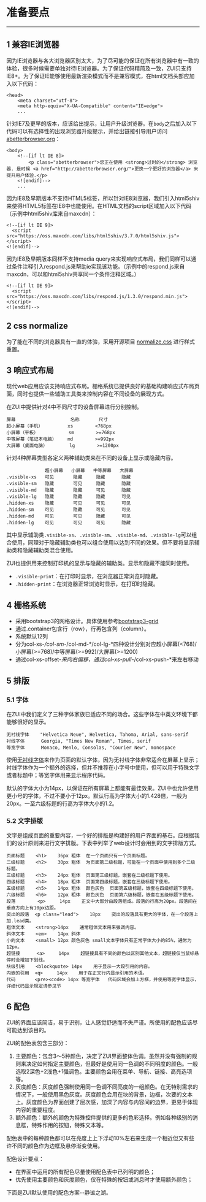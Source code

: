 # 准备要点 #
----------


## 1 兼容IE浏览器 ##

因为IE浏览器与各大浏览器区别太大，为了尽可能的保证在所有浏览器中有一致的体验，很多时候需要单独对待IE浏览器。为了保证代码精简及一致，ZUI只支持IE8+。为了保证IE能够使用最新渲染模式而不是兼容模式，在html文档头部应加入以下代码：

    <head>
        <meta charset="utf-8">
        <meta http-equiv="X-UA-Compatible" content="IE=edge">
        ...

针对IE7及更早的版本，应该给出提示，让用户升级浏览器。在`body`之后加入以下代码可以有选择性的出现浏览器升级提示，并给出链接引导用户访问[abetterbrowser.org](http://abetterbrowser.org/)：

    <body>
        <!--[if lt IE 8]>
            <p class="abetterbrowser">您正在使用 <strong>过时的</strong> 浏览器. 是时候 <a href="http://abetterbrowser.org/">更换一个更好的浏览器</a> 来提升用户体验.</p>
        <![endif]-->
        ...

因为IE8及早期版本不支持HTML5标签，所以针对IE8浏览器，我们引入html5shiv来使得HTML5标签在IE8中也能使用。在HTML文档的script区域加入以下代码（示例中html5shiv库来自maxcdn）：

    <!--[if lt IE 9]>
      <script src="https://oss.maxcdn.com/libs/html5shiv/3.7.0/html5shiv.js"></script>
    <![endif]-->

因为IE8及早期版本同样不支持media query来实现响应式布局，我们同样可以通过条件注释引入respond.js来帮助ie实现该功能。（示例中的respond.js来自maxcdn，可以和html5shiv共享同一个条件注释区域。）

    <!--[if lt IE 9]>
      <script src="https://oss.maxcdn.com/libs/respond.js/1.3.0/respond.min.js"></script>
    <![endif]-->


## 2 css normalize ##

为了能在不同的浏览器具有一直的体验，采用开源项目 [normalize.css](http://necolas.github.io/normalize.css/) 进行样式重置。


## 3 响应式布局 ##

现代web应用应该支持响应式布局。栅格系统已提供良好的基础构建响应式布局页面，同时也提供一些辅助工具类来控制内容在不同设备的展现方式。

在ZUI中提供针对4中不同尺寸的设备屏幕进行分别控制。

    屏幕                    名称       尺寸
    超小屏幕（手机）         xs        <768px
	小屏幕（平板）           sm        >=768px
    中等屏幕（笔记本电脑）    md        >=992px
    大屏幕（桌面电脑）        lg        >=1200px

针对4种屏幕类型各定义两种辅助类来在不同的设备上显示或隐藏内容。

                  超小屏幕   小屏幕   中等屏幕   大屏幕
    .visible-xs   可见       隐藏     隐藏      隐藏
    .visible-sm   隐藏       可见     隐藏      隐藏
    .visible-md   隐藏       隐藏     可见      隐藏
    .visible-lg   隐藏       隐藏     隐藏      可见
    .hidden-xs    隐藏       可见     可见      可见
    .hidden-sm    可见       隐藏     可见      可见
    .hidden-md    可见       可见     隐藏      可见
    .hidden-lg    可见       可见     可见      隐藏

其中显示辅助类`.visible-xs`、`.visible-sm`、`.visible-md`、`.visible-lg`可以组合使用，同理对于隐藏辅助类也可以组合使用以达到不同的效果。但不要将显示辅助类和隐藏辅助类混合使用。

ZUI也提供用来控制打印机的显示与隐藏的辅助类。显示和隐藏不能同时使用。

- `.visible-print`：在打印时显示，在浏览器正常浏览时隐藏。
- `.hidden-print`：在浏览器正常浏览时显示，在打印时隐藏。


## 4 栅格系统 ##

- 采用bootstrap3的网格设计。具体使用参考[bootstrap3-grid](http://v3.bootcss.com/css/#grid)
- 通过.container包含行（row），行再包含列（column）。
- 系统默认12列
- 分为col-xs-*/col-sm-*/col-md-*/col-lg-*四种设计分别对应超小屏幕(<768)/小屏幕(>=768)/中等屏幕(>=992)/大屏幕(>=1200)
- 通过col-xs-offset-*来向右偏移，通过col-xs-pull-*/col-xs-push-*来左右移动


## 5 排版 ##

### 5.1 字体 ###

在ZUI中我们定义了三种字体家族已适应不同的场合。这些字体在中英文环境下都能够很好的显示。

    无衬线字体    "Helvetica Neue", Helvetica, Tahoma, Arial, sans-serif
    衬线字体      Georgia, "Times New Roman", Times, serif
    等宽字体      Monaco, Menlo, Consolas, "Courier New", monospace

使用[无衬线字体](http://zh.wikipedia.org/wiki/%E7%84%A1%E8%A5%AF%E7%B7%9A%E5%AD%97%E9%AB%94)来作为页面的默认字体，因为无衬线字体非常适合在屏幕上显示；衬线字体作为一个额外的选择，但并不推荐在小字号中使用，但可以用于特殊文字或者标题中；等宽字体用来显示程序代码。

默认的字体大小为14px，以保证在所有屏幕上都能有最佳效果。ZUI中也允许使用更小号的字体，不过不要小于12px。默认行高为字体大小的1.428倍，一般为20px。一至六级标题的行高为字体大小的1.2。

### 5.2 文字排版 ###

文字是组成页面的重要内容，一个好的排版是构建好的用户界面的基石。应根据我们的设计原则来进行文字排版。下表中列举了web设计时会用到的文字排版方式。

    页面标题    <h1>    36px 粗体  在一个页面只有一个页面标题。
    二级标题    <h2>    30px 粗体  为页面第二级标题，可能在一个页面中使用到多个二级标题。
    三级标题    <h3>    24px 粗体  页面第三级标题，嵌套在二级标题下使用。
    四级标题    <h4>    18px 粗体  页面第四级标题，嵌套在三级标题下使用。
    五级标题    <h5>    14px 粗体  颜色灰色  页面第五级标题，嵌套在四级标题下使用。
    六级标题    <h6>    12px 粗体  颜色灰色  页面第六级标题，嵌套在五级标题下使用。
    段落        <p>     14px    正文中大部分由段落组成。段落的行高为20px。段落间在垂直方向上有10px边距。
    突出的段落  <p class="lead">    18px    突出的段落具有更大的字体，在一个段落上加.lead类。
    粗体文本    <strong>14px    通常粗体文本用来强调内容。
    斜体文本    <em>    14px 斜体    
    小的文本    <small> 12px 颜色灰色 small文本字体只有正常字体大小的85%，通常为12px。
    超链接      <a>     14px    超链接具有不同的颜色以区别其他文本，超链接仅当鼠标悬停时会增加下划线。
    块级引用    <blockquote> 14px    用于显示一大段引用的内容。
    内嵌的引用  <q>     14px    用于在正文行内显示引用的术语。
    代码       <pre><code> 14px 等宽字体   代码区域会加上方框，并使用等宽字体显示，详细代码显示规定请参见节


## 6 配色 ##

ZUI的界面应该简洁，易于识别，让人感觉舒适而不失严谨。所使用的配色应该尽可能达到该目的。

ZUI的配色表包含三部分：

1. 主要颜色：包含3～5种颜色，决定了ZUI界面整体色调。虽然并没有强制的规则来决定如何指定主要颜色，但最好是使用同一色调的不同明度的颜色。一般选取2深色+2浅色+1强调色。主要颜色会用在菜单、导航、链接、高亮选项等。
2. 灰度颜色：灰度颜色强制使用同一色调不同亮度的一组颜色。在无特别需求的情况下，一般使用黑色灰度。灰度颜色会用在块的背景，边框，次要的文本上。灰度颜色为界面创建了层次感，加深了内容与内容间的边界，更易于体现内容的重要程度。
3. 额外颜色：额外的颜色为特殊控件提供的更多的色彩选择。例如各种级别的消息框，特殊作用的按钮，特殊文本等。

配色表中的每种颜色都可以在亮度上上下浮动10%左右来生成一个相近但又有些许不同的颜色作为边框及悬停渐变使用。

配色设计要点：

- 在界面中运用的所有配色尽量使用配色表中已列明的颜色；
- 优先使用主要颜色和灰度颜色，仅在特殊的按钮或消息时才使用额外颜色；

下面是ZUI默认使用的配色方案--静谧之湖。